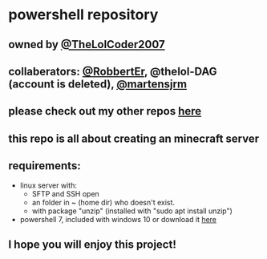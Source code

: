 # powershell repository
## owned by [@TheLolCoder2007](https://github.com/thelolcoder2007)
## collaberators: [@RobbertEr](https://github.com/robberter), @thelol-DAG \(account is deleted\), [@martensjrm](github.com/martensjrm)
## please check out my other repos [here](https://github.com/thelolcoder2007)
## this repo is all about creating an minecraft server
## requirements:
* linux server with:
  * SFTP and SSH open
  * an folder in \~ \(home dir\) who doesn't exist.
  * with package \"unzip\" \(installed with \"sudo apt install unzip\"\)
* powershell 7, included with windows 10 or download it [here](https://github.com/PowerShell/PowerShell/blob/master/README.md)
## I hope you will enjoy this project!
